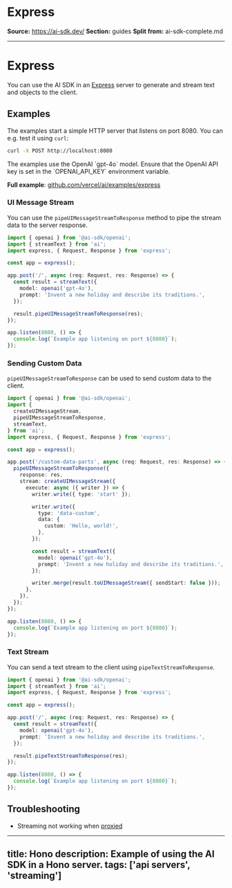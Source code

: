 # Express

**Source:** https://ai-sdk.dev/
**Section:** guides
**Split from:** ai-sdk-complete.md

---

# Express

You can use the AI SDK in an [Express](https://expressjs.com/) server to generate and stream text and objects to the client.

## Examples

The examples start a simple HTTP server that listens on port 8080. You can e.g. test it using `curl`:

```bash
curl -X POST http://localhost:8080
```

<Note>
  The examples use the OpenAI `gpt-4o` model. Ensure that the OpenAI API key is
  set in the `OPENAI_API_KEY` environment variable.
</Note>

**Full example**: [github.com/vercel/ai/examples/express](https://github.com/vercel/ai/tree/main/examples/express)

### UI Message Stream

You can use the `pipeUIMessageStreamToResponse` method to pipe the stream data to the server response.

```ts filename='index.ts'
import { openai } from '@ai-sdk/openai';
import { streamText } from 'ai';
import express, { Request, Response } from 'express';

const app = express();

app.post('/', async (req: Request, res: Response) => {
  const result = streamText({
    model: openai('gpt-4o'),
    prompt: 'Invent a new holiday and describe its traditions.',
  });

  result.pipeUIMessageStreamToResponse(res);
});

app.listen(8080, () => {
  console.log(`Example app listening on port ${8080}`);
});
```

### Sending Custom Data

`pipeUIMessageStreamToResponse` can be used to send custom data to the client.

```ts filename='index.ts'
import { openai } from '@ai-sdk/openai';
import {
  createUIMessageStream,
  pipeUIMessageStreamToResponse,
  streamText,
} from 'ai';
import express, { Request, Response } from 'express';

const app = express();

app.post('/custom-data-parts', async (req: Request, res: Response) => {
  pipeUIMessageStreamToResponse({
    response: res,
    stream: createUIMessageStream({
      execute: async ({ writer }) => {
        writer.write({ type: 'start' });

        writer.write({
          type: 'data-custom',
          data: {
            custom: 'Hello, world!',
          },
        });

        const result = streamText({
          model: openai('gpt-4o'),
          prompt: 'Invent a new holiday and describe its traditions.',
        });

        writer.merge(result.toUIMessageStream({ sendStart: false }));
      },
    }),
  });
});

app.listen(8080, () => {
  console.log(`Example app listening on port ${8080}`);
});
```

### Text Stream

You can send a text stream to the client using `pipeTextStreamToResponse`.

```ts filename='index.ts'
import { openai } from '@ai-sdk/openai';
import { streamText } from 'ai';
import express, { Request, Response } from 'express';

const app = express();

app.post('/', async (req: Request, res: Response) => {
  const result = streamText({
    model: openai('gpt-4o'),
    prompt: 'Invent a new holiday and describe its traditions.',
  });

  result.pipeTextStreamToResponse(res);
});

app.listen(8080, () => {
  console.log(`Example app listening on port ${8080}`);
});
```

## Troubleshooting

- Streaming not working when [proxied](/docs/troubleshooting/streaming-not-working-when-proxied)

---
title: Hono
description: Example of using the AI SDK in a Hono server.
tags: ['api servers', 'streaming']
---
